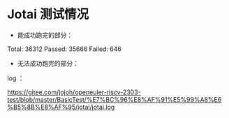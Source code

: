# Jotai 测试情况

* 能成功跑完的部分：

Total: 36312 Passed: 35666 Failed: 646

* 无法成功跑完的部分：

log ： 

https://gitee.com/jojoh/openeuler-riscv-2303-test/blob/master/BasicTest/%E7%BC%96%E8%AF%91%E5%99%A8%E6%B5%8B%E8%AF%95/jotai/jotai.log